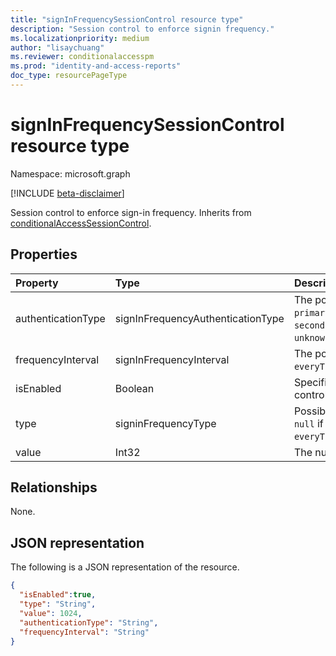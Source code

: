 ```yaml
---
title: "signInFrequencySessionControl resource type"
description: "Session control to enforce signin frequency."
ms.localizationpriority: medium
author: "lisaychuang"
ms.reviewer: conditionalaccesspm
ms.prod: "identity-and-access-reports"
doc_type: resourcePageType
---
```


# signInFrequencySessionControl resource type

Namespace: microsoft.graph

[!INCLUDE [beta-disclaimer](../../includes/beta-disclaimer.md)]

Session control to enforce sign-in frequency. Inherits from [conditionalAccessSessionControl](conditionalaccesssessioncontrol.md).

## Properties

| Property     | Type        | Description |
|:-------------|:------------|:------------|
|authenticationType |signInFrequencyAuthenticationType  | The possible values are `primaryAndSecondaryAuthentication`, `secondaryAuthentication`, `unknownFutureValue`.|
|frequencyInterval  |signInFrequencyInterval  | The possible values are `timeBased`, `everyTime`, `unknownFutureValue`.|
|isEnabled     |Boolean      | Specifies whether the session control is enabled. |
|type          |signinFrequencyType       | Possible values are: `days`, `hours`, or `null` if frequencyInterval is `everyTime` .|
|value         |Int32        | The number of `days` or `hours`.|


## Relationships

None.

## JSON representation

The following is a JSON representation of the resource.

<!-- {
  "blockType": "resource",
  "optionalProperties": [

  ],
  "@odata.type": "microsoft.graph.signInFrequencySessionControl",
  "baseType": "microsoft.graph.conditionalAccessSessionControl"
}-->

```json
{
  "isEnabled":true,
  "type": "String",
  "value": 1024,
  "authenticationType": "String",
  "frequencyInterval": "String"
}
```

<!-- uuid: 16cd6b66-4b1a-43a1-adaf-3a886856ed98
2019-02-04 14:57:30 UTC -->
<!-- {
  "type": "#page.annotation",
  "description": "signInFrequencySessionControl resource",
  "keywords": "",
  "section": "documentation",
  "tocPath": ""
}-->


